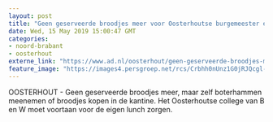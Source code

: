 ```yaml
---
layout: post
title: "Geen geserveerde broodjes meer voor Oosterhoutse burgemeester en wethouders"
date: Wed, 15 May 2019 15:00:47 GMT
categories: 
- noord-brabant 
- oosterhout 
externe_link: "https://www.ad.nl/oosterhout/geen-geserveerde-broodjes-meer-voor-oosterhoutse-burgemeester-en-wethouders~a7aed1f5/"
feature_image: "https://images4.persgroep.net/rcs/Crbhh0nUnz1G0jRJQcgl-QQu6f8/diocontent/143354135/_fitwidth/400/?appId=21791a8992982cd8da851550a453bd7f&quality=0.7"
---
```


OOSTERHOUT - Geen geserveerde broodjes meer, maar zelf boterhammen meenemen of broodjes kopen in de kantine. Het Oosterhoutse college van B en W moet voortaan voor de eigen lunch zorgen.
